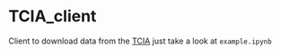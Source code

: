 # TCIA_client

Client to download data from the [TCIA](https://www.cancerimagingarchive.net/) just take a look at `example.ipynb`
